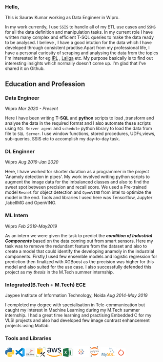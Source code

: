 ### Hello,

This is Saurav Kumar working as Data Engineer in Wipro. 

In my work currently, I use `SSIS` to handle all of my ETL use cases and `SSMS` for all the data definition and manipulation tasks. In my current role I have written many complex 
and efficient T-SQL queries to make the data ready to be analysed. I believe , I have a good intution for the data which I have developed through consistent practise.Apart 
from my professional life, I have a personal curiosity of scraping and analysing the data from the topics I'm interested in for eg [IPL](https://github.com/sauravkmr992/IPL2020) , [Laliga](https://github.com/sauravkmr992/Scraping_Analysing_Laliga_20-21) etc. My purpose basically is to find out interesting insights which normally doesn't come up. I'm glad that I've shared it on Github.

## Education and Profession

### Data Engineer

Wipro *Mar 2020 - Present*

Here I have been writing **T-SQL** and **python** scripts to load ,transform and analyse the data in the required format and I also automate these scripts using `SQL Server agent` and `schedule` python library to load the data from file to `SQL Server`. I use window functions, stored procedures, UDFs,views, sub-queries, SSIS etc to accomplish my day-to-day task. 

### DL Enginner

Wipro *Aug 2019-Jan 2020*

Here, I have worked for shorter duration as a programmer in the project 'Anamoly detection in pipes'. My work involved writing python scripts to augment the image data for the imbalanced classes and also to find the sweet spot between precision and recall score. We used a Pre-trained model `Resnet` for object detection and `OpenVINO` from intel to optimize the model in the end. Tools and libraries I used here was Tensorflow, Jupyter ,labelIMG and OpenVINO.

### ML Intern

Wipro *Feb 2019-May2019*

As an intern we were given the task to predict the ***condition of Industrial Components*** based on the data coming out from smart sensors. Here my task was to remove the redundant feature from the dataset and also to create a model that could identify the developing anamoly in the industrial components. Firstly,I used few ensemble models and logistic regression for prediction then finalized with XGBoost as the precision was higher for this model and also suited for the use case. I also successfully defended this project as my *thesis* in the M.Tech summer internship.

### Integrated(B.Tech + M.Tech) ECE 

Jaypee Institute of Information Technology, Noida  *Aug 2014-May 2019*

I completed my degree with specialisation in Tele-communication but caught my interest in Machine Learning during my M.Tech summer internship. I had a great time learning 
and practising Embedded C for my VLSI projects and also had developed few image contrast enhancement projects using Matlab.


### Tools and Libraries

<img src='/images/python.jpg' width=30> <img src='/images/vscode.jpg' width=30> <img src='/images/SSIS.png' width=30> <img src='/images/ssms.png' width=30> <img src='/images/aws.png' width=50> <img src='/images/excel.png' width=30> <img src='/images/tableau.png' width=50> <img src='/images/jupyter.png' width=30> <img src='/images/mysql.png' width=50> <img src='/images/pytorch.png' width=30>
